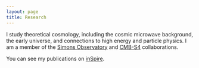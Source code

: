 ```yaml
---
layout: page
title: Research
---
```


I study theoretical cosmology, including the cosmic microwave background, the early universe, and connections to high energy and particle physics.  I am a member of the [Simons Observatory](https://simonsobservatory.org/ "SO Website") and [CMB-S4](https://cmb-s4.org/ "S4 Website") collaborations.

You can see my publications on [inSpire](http://inspirehep.net/search?p=exactauthor%3AJoel.Meyers.1 "inSpire Publication List").
